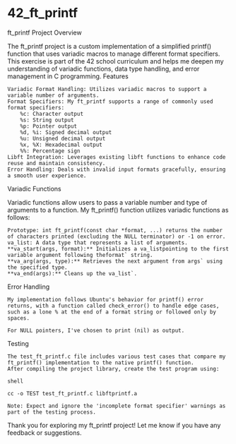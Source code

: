 # 42_ft_printf

ft_printf Project
Overview

The ft_printf project is a custom implementation of a simplified printf() function that uses variadic macros to manage different format specifiers. This exercise is part of the 42 school curriculum and helps me deepen my understanding of variadic functions, data type handling, and error management in C programming.
Features

    Variadic Format Handling: Utilizes variadic macros to support a variable number of arguments.
    Format Specifiers: My ft_printf supports a range of commonly used format specifiers:
        %c: Character output
        %s: String output
        %p: Pointer output
        %d, %i: Signed decimal output
        %u: Unsigned decimal output
        %x, %X: Hexadecimal output
        %%: Percentage sign
    Libft Integration: Leverages existing libft functions to enhance code reuse and maintain consistency.
    Error Handling: Deals with invalid input formats gracefully, ensuring a smooth user experience.

Variadic Functions

Variadic functions allow users to pass a variable number and type of arguments to a function. My ft_printf() function utilizes variadic functions as follows:

    Prototype: int ft_printf(const char *format, ...) returns the number of characters printed (excluding the NULL terminator) or -1 on error.
    va_list: A data type that represents a list of arguments.
    **va_start(args, format):** Initializes a va_listpointing to the first variable argument following theformat` string.
    **va_arg(args, type):** Retrieves the next argument from args` using the specified type.
    **va_end(args):** Cleans up the va_list`.

Error Handling

    My implementation follows Ubuntu's behavior for printf() error returns, with a function called check_error() to handle edge cases, such as a lone % at the end of a format string or followed only by spaces.

    For NULL pointers, I've chosen to print (nil) as output.

Testing

    The test_ft_printf.c file includes various test cases that compare my ft_printf() implementation to the native printf() function.
    After compiling the project library, create the test program using:

    shell

    cc -o TEST test_ft_printf.c libftprintf.a

    Note: Expect and ignore the 'incomplete format specifier' warnings as part of the testing process.

Thank you for exploring my ft_printf project! Let me know if you have any feedback or suggestions.
